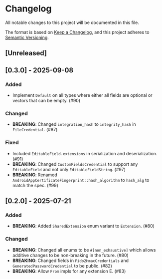 # Changelog

All notable changes to this project will be documented in this file.

The format is based on [Keep a Changelog](https://keepachangelog.com/en/1.1.0/), and this project
adheres to [Semantic Versioning](https://semver.org/spec/v2.0.0.html).

## [Unreleased]

## [0.3.0] - 2025-09-08

### Added

- Implement `Default` on all types where either all fields are optional or vectors that can be
  empty. (#90)

### Changed

- **BREAKING**: Changed `integration_hash` to `integrity_hash` in `FileCredential`. (#87)

### Fixed

- Included `EditableField.extensions` in serialization and deserialization. (#91)
- **BREAKING**: Changed `CustomFieldsCredential` to support any `EditableField` and not only
  `EditableFieldString`. (#97)
- **BREAKING**: Renamed `AndroidAppCertificateFingerprint::hash_algorithm` to `hash_alg` to match
  the spec. (#99)

## [0.2.0] - 2025-07-21

### Added

- **BREAKING**: Added `SharedExtension` enum variant to `Extension`. (#80)

### Changed

- **BREAKING**: Changed all enums to be `#[non_exhaustive]` which allows additive changes to be
  non-breaking in the future. (#80)
- **BREAKING**: Changed fields in `Fido2HmacCredentials` and `GeneratedPasswordCredential` to be
  public. (#82)
- **BREAKING**: Allow `From` impls for any extension E. (#83)
